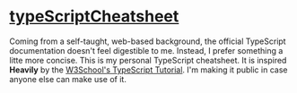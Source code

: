 # [typeScriptCheatsheet](https://tscheatsheet.vercel.app)

Coming from a self-taught, web-based background, the official TypeScript documentation doesn't feel digestible to me. Instead, I prefer something a litte more concise. This is my personal TypeScript cheatsheet. It is inspired **Heavily** by the [W3School's TypeScript Tutorial](https://www.w3schools.com/typescript/). I'm making it public in case anyone else can make use of it.
